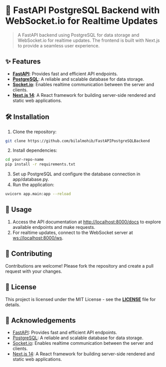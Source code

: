 # 🚀 FastAPI PostgreSQL Backend with WebSocket.io for Realtime Updates

> A FastAPI backend using PostgreSQL for data storage and WebSocket.io for realtime updates. The frontend is built with Next.js to provide a seamless user experience.

## ✨ Features
- **[FastAPI](https://fastapi.tiangolo.com/)**: Provides fast and efficient API endpoints.
- **[PostgreSQL](https://www.postgresql.org/)**: A reliable and scalable database for data storage.
- **[Socket.io](https://socket.io/)**: Enables realtime communication between the server and clients.
- **[Next.js 14](https://nextjs.org/)**: A React framework for building server-side rendered and static web applications.

## 🛠️ Installation

1. Clone the repository:
```bash
git clone https://github.com/bilalmohib/FastAPIPostgreSQLBackend
```
2. Install dependencies:
```bash
cd your-repo-name
pip install -r requirements.txt
```
3. Set up PostgreSQL and configure the database connection in app/database.py.
4. Run the application:
```bash
uvicorn app.main:app --reload
```

## 🚀 Usage

1. Access the API documentation at [http://localhost:8000/docs](http://localhost:8000/docs) to explore available endpoints and make requests.
2. For realtime updates, connect to the WebSocket server at [ws://localhost:8000/ws](ws://localhost:8000/ws).

## 🤝 Contributing
Contributions are welcome! Please fork the repository and create a pull request with your changes.

## 📝 License
This project is licensed under the MIT License - see the **[LICENSE](https://github.com/bilalmohib/FastAPIPostgreSQLBackend/blob/main/LICENSE)** file for details.

## 🙏 Acknowledgements
- [FastAPI](https://fastapi.tiangolo.com/): Provides fast and efficient API endpoints.
- [PostgreSQL](https://www.postgresql.org/): A reliable and scalable database for data storage.
- [Socket.io](https://socket.io/): Enables realtime communication between the server and clients.
- [Next.js 14](https://nextjs.org/): A React framework for building server-side rendered and static web applications.